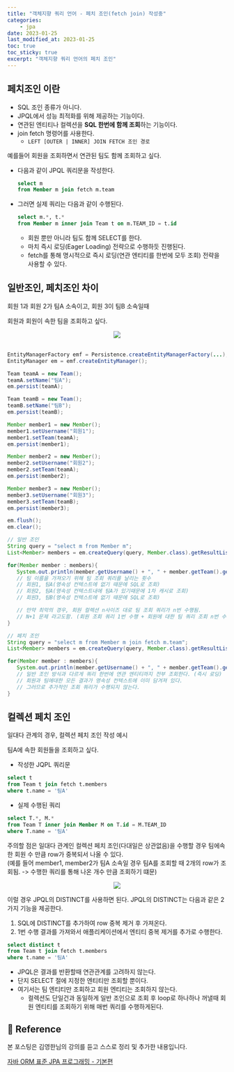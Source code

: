 ```yaml
---
title: "객체지향 쿼리 언어 - 페치 조인(fetch join) 작성중"
categories: 
    - jpa
date: 2023-01-25
last_modified_at: 2023-01-25
toc: true
toc_sticky: true
excerpt: "객체지향 쿼리 언어의 페치 조인"
---
```


## 페치조인 이란
- SQL 조인 종류가 아니다.
- JPQL에서 성능 최적화를 위해 제공하는 기능이다.
- 연관된 엔티티나 컬렉션을 **SQL 한번에 함께 조회**하는 기능이다.
- join fetch 명령어를 사용한다.
  - `LEFT [OUTER | INNER] JOIN FETCH 조인 경로`

예를들어 회원을 조회하면서 연관된 팀도 함께 조회하고 싶다.

- 다음과 같이 JPQL 쿼리문을 작성한다.
  ```sql
  select m 
  from Member m join fetch m.team
  ```

- 그러면 실제 쿼리는 다음과 같이 수행된다.
  ```sql
  select m.*, t.* 
  from Member m inner join Team t on m.TEAM_ID = t.id
  ```
    - 회원 뿐만 아니라 팀도 함께 SELECT를 한다.
    - 마치 즉시 로딩(Eager Loading) 전략으로 수행하듯 진행된다.
    - fetch를 통해 명시적으로 즉시 로딩(연관 엔티티를 한번에 모두 조회) 전략을 사용할 수 있다.

## 일반조인, 페치조인 차이

회원 1과 회원 2가 팀A 소속이고, 회원 3이 팀B 소속일때 

회원과 회원이 속한 팀을 조회하고 싶다.

<center><img src="https://user-images.githubusercontent.com/36228833/214607363-b1f95bf7-5c10-4c34-b032-69b73cbdc0a9.png"></center>
<br/>

```java
EntityManagerFactory emf = Persistence.createEntityManagerFactory(...);
EntityManager em = emf.createEntityManager();

Team teamA = new Team();
teamA.setName("팀A");
em.persist(teamA);

Team teamB = new Team();
teamB.setName("팀B");
em.persist(teamB);

Member member1 = new Member();
member1.setUsername("회원1");
member1.setTeam(teamA);
em.persist(member1);

Member member2 = new Member();
member2.setUsername("회원2");
member2.setTeam(teamA);
em.persist(member2);

Member member3 = new Member();
member3.setUsername("회원3");
member3.setTeam(teamB);
em.persist(member3);

em.flush();
em.clear();

// 일반 조인
String query = "select m from Member m";
List<Member> members = em.createQuery(query, Member.class).getResultList();

for(Member member : members){
   System.out.println(member.getUsername() + ", " + member.getTeam().getName());
   // 팀 이름을 가져오기 위해 팀 조회 쿼리를 날리는 횟수 
   // 회원1, 팀A(영속성 컨텍스트에 없기 때문에 SQL로 조회)
   // 회원2, 팀A(영속성 컨텍스트내에 팀A가 있기때문에 1차 캐시로 조회)
   // 회원3, 팀B(영속성 컨텍스트에 없기 때문에 SQL로 조회)

   // 만약 최악의 경우, 회원 컬렉션 n사이즈 대로 팀 조회 쿼리가 n번 수행됨.
   // N+1 문제 라고도함. (회원 조회 쿼리 1번 수행 + 회원에 대한 팀 쿼리 조회 n번 수행)
}

// 페치 조인
String query = "select m from Member m join fetch m.team";
List<Member> members = em.createQuery(query, Member.class).getResultList();

for(Member member : members){
   System.out.println(member.getUsername() + ", " + member.getTeam().getName());
   // 일반 조인 방식과 다르게 쿼리 한번에 연관 엔티티까지 전부 조회한다. (즉시 로딩)
   // 회원과 팀에대한 모든 결과가 영속성 컨텍스트에 이미 담겨져 있다.
   // 그러므로 추가적인 조회 쿼리가 수행되지 않는다.
}
```

## 컬렉션 페치 조인

일대다 관계의 경우, 컬렉션 페치 조인 작성 예시

팀A에 속한 회원들을 조회하고 싶다.

- 작성한 JQPL 쿼리문
```sql
select t 
from Team t join fetch t.members 
where t.name = '팀A'
```

- 실제 수행된 쿼리
```sql
select T.*, M.* 
from Team T inner join Member M on T.id = M.TEAM_ID 
where T.name = '팀A' 
```

주의할 점은 일대다 관계인 컬렉션 페치 조인(다대일은 상관없음)을 수행할 경우 팀에속한 회원 수 만큼 row가 중복되서 나올 수 있다.<br/>
(예를 들어 member1, member2가 팀A 소속일 경우 팀A를 조회할 때 2개의 row가 조회됨. -> 수행한 쿼리를 통해 나온 개수 만큼 조회하기 떄문)

<center><img src="https://user-images.githubusercontent.com/36228833/214607682-8fae1d69-c16b-4d99-b6d0-a7206a3dba99.png"></center>

이럴 경우 JPQL의 DISTINCT를 사용하면 된다. JPQL의 DISTINCT는 다음과 같은 2가지 기능을 제공한다.
1. SQL에 DISTINCT를 추가하여 row 중복 제거 후 가져온다.
2. 1번 수행 결과를 가져와서 애플리케이션에서 엔티티 중복 제거를 추가로 수행한다.

```sql
select distinct t
from Team t join fetch t.members
where t.name = '팀A'
```

- JPQL은 결과를 반환할때 연관관계를 고려하지 않는다.
- 단지 SELECT 절에 지정한 엔티티만 조회할 뿐이다.
- 여기서는 팀 엔티티만 조회하고 회원 엔티티는 조회하지 않는다.
  - 컬렉션도 단일건과 동일하게 일반 조인으로 조회 후 loop로 하나하나 꺼낼때 회원 엔티티를 조회하기 위해 매번 쿼리를 수행하게된다.

## 📣 Reference
본 포스팅은 김영한님의 강의를 듣고 스스로 정리 및 추가한 내용입니다.

[자바 ORM 표준 JPA 프로그래밍 - 기본편](https://www.inflearn.com/course/ORM-JPA-Basic/dashboard)<br/>
